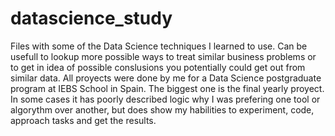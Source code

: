 # datascience_study
Files with some of the Data Science techniques I learned to use. Can be usefull to lookup more possible ways to treat similar business problems or to get in idea of possible conslusions you potentially could get out from similar data.
All proyects were done by me for a Data Science postgraduate program at IEBS School in Spain. 
The biggest one is the final yearly proyect. In some cases it has poorly described logic why I was prefering one tool or algorythm over another, but does show my habilities to experiment, code, approach tasks and get the results. 
